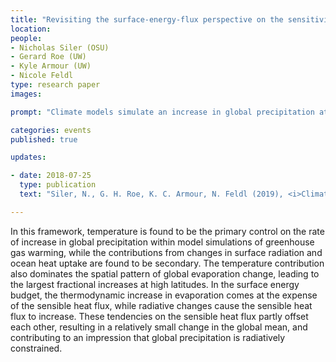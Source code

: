 ```yaml
---
title: "Revisiting the surface-energy-flux perspective on the sensitivity of global precipitation to climate change" 
location:
people:
- Nicholas Siler (OSU) 
- Gerard Roe (UW)
- Kyle Armour (UW)
- Nicole Feldl 
type: research paper
images:

prompt: "Climate models simulate an increase in global precipitation at a rate of approximately 1–3% per Kelvin of global surface warming. This change is often interpreted through the lens of the atmospheric energy budget, in which the increase in global precipitation is mostly offset by an increase in net radiative cooling. Other studies have provided different interpretations from the perspective of the surface, where evaporation represents the turbulent transfer of latent heat to the atmosphere. Expanding on this surface perspective, here we derive a version of the Penman–Monteith equation that allows the change in ocean evaporation to be partitioned into a thermodynamic response to surface warming, and additional diagnostic contributions from changes in surface radiation, ocean heat uptake, and boundary-layer dynamics/relative humidity." 

categories: events
published: true

updates:

- date: 2018-07-25
  type: publication
  text: "Siler, N., G. H. Roe, K. C. Armour, N. Feldl (2019), <i>Climate Dynamics</i>, 52, [doi:10.1007/s00382-018-4359-0](https://doi.org/10.1007/s00382-018-4359-0)."

---
```


In this framework, temperature is found to be the primary control on the rate of increase in global precipitation within model simulations of greenhouse gas warming, while the contributions from changes in surface radiation and ocean heat uptake are found to be secondary. The temperature contribution also dominates the spatial pattern of global evaporation change, leading to the largest fractional increases at high latitudes. In the surface energy budget, the thermodynamic increase in evaporation comes at the expense of the sensible heat flux, while radiative changes cause the sensible heat flux to increase. These tendencies on the sensible heat flux partly offset each other, resulting in a relatively small change in the global mean, and contributing to an impression that global precipitation is radiatively constrained.



